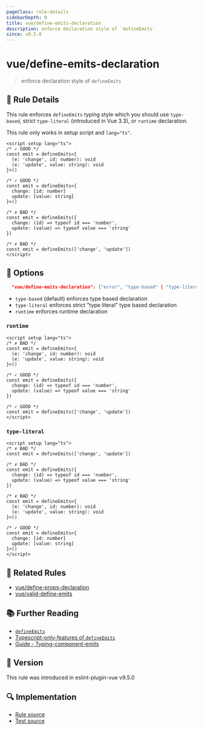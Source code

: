 ```yaml
---
pageClass: rule-details
sidebarDepth: 0
title: vue/define-emits-declaration
description: enforce declaration style of `defineEmits`
since: v9.5.0
---
```


# vue/define-emits-declaration

> enforce declaration style of `defineEmits`

## :book: Rule Details

This rule enforces `defineEmits` typing style which you should use `type-based`, strict `type-literal`
(introduced in Vue 3.3), or `runtime` declaration.

This rule only works in setup script and `lang="ts"`.

<eslint-code-block :rules="{'vue/define-emits-declaration': ['error']}">

```vue
<script setup lang="ts">
/* ✓ GOOD */
const emit = defineEmits<{
  (e: 'change', id: number): void
  (e: 'update', value: string): void
}>()

/* ✓ GOOD */
const emit = defineEmits<{
  change: [id: number]
  update: [value: string]
}>()

/* ✗ BAD */
const emit = defineEmits({
  change: (id) => typeof id === 'number',
  update: (value) => typeof value === 'string'
})

/* ✗ BAD */
const emit = defineEmits(['change', 'update'])
</script>
```

</eslint-code-block>

## :wrench: Options

```json
  "vue/define-emits-declaration": ["error", "type-based" | "type-literal" | "runtime"]
```

- `type-based` (default) enforces type based declaration
- `type-literal` enforces strict "type literal" type based declaration
- `runtime` enforces runtime declaration

### `runtime`

<eslint-code-block :rules="{'vue/define-emits-declaration': ['error', 'runtime']}">

```vue
<script setup lang="ts">
/* ✗ BAD */
const emit = defineEmits<{
  (e: 'change', id: number): void
  (e: 'update', value: string): void
}>()

/* ✓ GOOD */
const emit = defineEmits({
  change: (id) => typeof id === 'number',
  update: (value) => typeof value === 'string'
})

/* ✓ GOOD */
const emit = defineEmits(['change', 'update'])
</script>
```

</eslint-code-block>

### `type-literal`

<eslint-code-block :rules="{'vue/define-emits-declaration': ['error', 'type-literal']}">

```vue
<script setup lang="ts">
/* ✗ BAD */
const emit = defineEmits(['change', 'update'])

/* ✗ BAD */
const emit = defineEmits({
  change: (id) => typeof id === 'number',
  update: (value) => typeof value === 'string'
})

/* ✗ BAD */
const emit = defineEmits<{
  (e: 'change', id: number): void
  (e: 'update', value: string): void
}>()

/* ✓ GOOD */
const emit = defineEmits<{
  change: [id: number]
  update: [value: string]
}>()
</script>
```

</eslint-code-block>

## :couple: Related Rules

- [vue/define-props-declaration](https://github.com/vuejs/eslint-plugin-vue/tree/master/docs/rules/define-props-declaration.md)
- [vue/valid-define-emits](https://github.com/vuejs/eslint-plugin-vue/tree/master/docs/rules/valid-define-emits.md)

## :books: Further Reading

- [`defineEmits`](https://vuejs.org/api/sfc-script-setup.html#defineprops-defineemits)
- [Typescript-only-features of `defineEmits`](https://vuejs.org/api/sfc-script-setup.html#typescript-only-features)
- [Guide - Typing-component-emits](https://vuejs.org/guide/typescript/composition-api.html#typing-component-emits)

## :rocket: Version

This rule was introduced in eslint-plugin-vue v9.5.0

## :mag: Implementation

- [Rule source](https://github.com/vuejs/eslint-plugin-vue/blob/master/lib/rules/define-emits-declaration.js)
- [Test source](https://github.com/vuejs/eslint-plugin-vue/blob/master/tests/lib/rules/define-emits-declaration.js)
